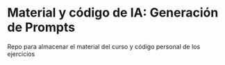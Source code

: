 # Material y código de IA: Generación de Prompts
Repo para almacenar el material del curso y código personal de los ejercicios
